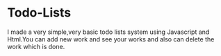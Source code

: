# Todo-Lists
I made a very simple,very basic todo lists system using Javascript and Html.You can add new work and see your works and also can delete the work which is done. 
